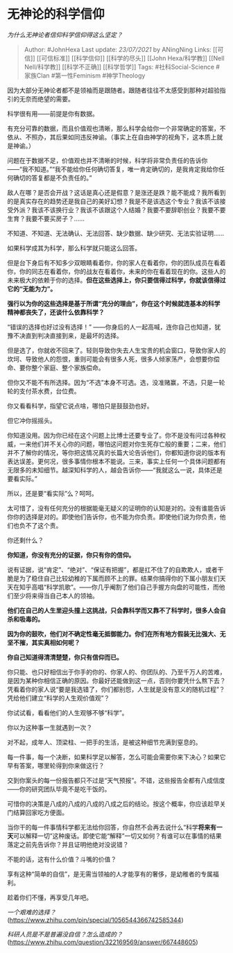 # 无神论的科学信仰
*为什么无神论者信仰科学信仰得这么坚定？*

> Author: #JohnHexa
Last update: *23/07/2021* by ANingNing
Links: [[可信]] [[可信标准]] [[科学信仰]] [[科学的尽头]] [[John Hexa/科学教]] [[Nell Nell/科学教]] [[科学不正确]] [[科学哲学]]
Tags:  #社科Social-Science #家族Clan #第一性Feminism #神学Theology 



因为大部分无神论者都不是领袖而是跟随者。跟随者往往不太感受到那种对超验指引的无奈而绝望的需要。

科学很有用——前提是你有数据。

有充分可靠的数据，而且价值观也清晰，那么科学会给你一个非常确定的答案，不依从、不照办，其后果如同违反神谕。（事实上在自由神学的视角下，这本质上就是神谕。）

问题在于数据不足，价值观也并不清晰的时候，科学将非常负责任的告诉你——“我不知道。”“我不能给你任何确切答复，唯一肯定确切的，是我肯定我给你任何确切的答复都是不负责任的。”

敌人在哪？是否会开战？这话是真心还是假意？是涨还是跌？能不能成？我所看到的是真实存在的趋势还是我自己的美好幻想？我是不是该选这个专业？我该不该接受外派？我该不该换行业？我该不该跟这个人结婚？我要不要辞职创业？我要不要生育？我要不要买房子？……

不知道、不知道、无法确认、无法回答、缺少数据、缺少研究、无法实验证明……

如果科学成其为科学，那么科学就只能这么回答。

但是台下身后有不知多少双眼睛看着你，你的家人在看着你，你的团队成员在看着你，你的同志在看着你，你的战友在看着你，未来的你在看着现在的你。这些人的未来极大的依赖于你的选择。**但在这些选择上，你只要信得过科学，你就该信得过它的“无能为力”。**

**强行以为你的这些选择是基于所谓“充分的理由”，你在这个时候就连基本的科学精神都丧失了，还谈什么依靠科学？**

“错误的选择也好过没有选择！” ——你身后的人一起高喊，连你自己也知道，犹豫不决直到判决直接到来，是最坏的选择。

但是选了，你就收不回来了。轻则导致你失去人生宝贵的机会窗口，导致你家人的坎坷、导致他人的怨恨，重则可能会有很多人死，很多人倾家荡产，会想要你偿命、要你整个家庭、整个家族偿命。

  


但你又不能不有所选择。因为“不选”本身不可选。选，没准赌赢，不选，只是一轮轮的支付茶水费，台位费。

你又看看科学，指望它说点啥，哪怕只是鼓鼓劲也好。

但它冲你摇摇头。

你知道没用。因为你已经在这个问题上比博士还要专业了。你不是没有问过各种权威，一来他们并不关心你的问题，哪怕这问题对你生死存亡般的重要；二来，他们并不了解你的情况，等你把这情况真的长篇大论告诉他们，你都知道你说的版本有表达误差。更何况，很多事情你根本不能说。三来，事实上任何一个具体问题都有无限多的未知细节。越深知科学的人，越会告诉你——“我就这么一说，具体还是要看实际。”

所以，还是要“看实际”么？呵呵。

太可惜了，没有任何充分的根据能毫无疑义的证明你的认知是对的。没有谁能告诉你你的选择是对的。即使他们告诉你，也不能为你负责。即使他们说为你负责，他们也负不了这个责。

你还剩什么？

**你知道，你没有充分的证据，你只有你的信仰。**

说有证据，说“肯定”、“绝对”、“保证有把握”，都是扛不住了的自欺欺人，或者干脆是为了稳住自己比较幼稚的下属而顾不上的罪。结果你搞得你的下属小朋友们天天在知乎高唱“科学凯歌”。——你几乎阉割了他们自己手握方向盘的可能性，而他们至少将来得当自己本人的领袖。

**他们在自己的人生里迎头撞上这挑战，只会靠科学而又靠不了科学时，很多人会自杀和吸毒的。**

**因为你的鼓吹，他们对不确定性毫无抵御能力。你们在所有地方假装无比强大、无坚不摧，其实真相如何呢？**

  


**你自己知道得清清楚楚，你只有信仰而已。**

你只能、也只好相信出于你手的你的、你家人的、你团队的、乃至千万人的苦难，是因为某种你相信正确的原因。你最好还能做到这一点，否则你要凭什么熬下去？凭看着你的家人说“要是我选错了，你们都别怨，人生就是没有意义的随机过程”？凭给他们建立“科学的人生观价值观”？

你试试看，看看他们的人生观够不够“科学”。

  


你以为这种事一生就遇到一次？

对不起，成年人、顶梁柱、一把手的生活，是被这种细节充满到窒息的。

每一件事，每一个决断，如果科学足以解答，怎么可能会需要你来下决心？如果它早有答案，哪里轮得到你来做这行？

交到你案头的每一份报告都只不过是“天气预报”。不错，这些报告全都有八成信度——你的研究团队毕竟不是吃干饭的。

可惜你的决策是八成的八成的八成的八成之后的结论。按这个概率，你应该趁早关门结算回家吃方便面。

  


当你干的每一件事情科学都无法给你回答，你自然不会再去说什么“科学**将来有一天**可以解释一切”这种废话。即使它能“解释”一切又如何？有谁可以在事情的结果落定之前先告诉你？并且证明他绝对没说错？

不能的话，这有什么价值？斗嘴的价值？

享有这种“简单的自信”，是无需当领袖的人才能享有的奢侈，是幼稚者的专属福利。

  


趁着你们不懂，再享受几年吧。

*一个艰难的选择？*(https://www.zhihu.com/pin/special/1056544366742585344)  


*科研人员是不是普遍没自信？怎么造成的？*(https://www.zhihu.com/question/322169569/answer/667448605)

